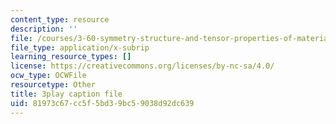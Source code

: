 ```yaml
---
content_type: resource
description: ''
file: /courses/3-60-symmetry-structure-and-tensor-properties-of-materials-fall-2005/81973c67cc5f5bd39bc59038d92dc639_7rm5sVtj-hs.vtt
file_type: application/x-subrip
learning_resource_types: []
license: https://creativecommons.org/licenses/by-nc-sa/4.0/
ocw_type: OCWFile
resourcetype: Other
title: 3play caption file
uid: 81973c67-cc5f-5bd3-9bc5-9038d92dc639
---
```

